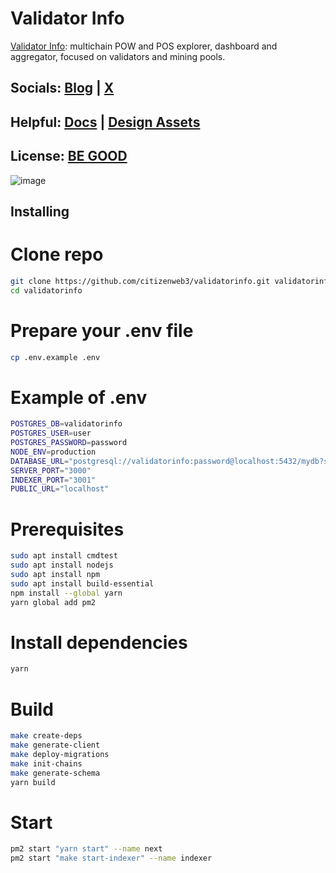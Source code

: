 # Validator Info
[Validator Info](https://validatorinfo.com/): multichain POW and POS explorer, dashboard and aggregator, focused on validators and mining pools. 

## Socials: [Blog](https://validatorinfo.com/blog/) | [X](https://x.com/therealvalinfo)

## Helpful: [Docs](https://github.com/citizenweb3/validatorinfo/blob/main/docs/vinfo%20draft%20paper.md) | [Design Assets](https://github.com/citizenweb3/validatorinfo/tree/main/src/assets)

## License: [BE GOOD](https://github.com/citizenweb3/validatorinfo/blob/main/LICENSE-BG)

![image](https://github.com/citizenweb3/validatorinfo/assets/7550961/6a7d6673-32be-4a31-895c-2793fde91ce4)

## Installing

# Clone repo

```bash
git clone https://github.com/citizenweb3/validatorinfo.git validatorinfo
cd validatorinfo
```

# Prepare your .env file

```bash
cp .env.example .env
```

# Example of .env

```bash
POSTGRES_DB=validatorinfo
POSTGRES_USER=user
POSTGRES_PASSWORD=password
NODE_ENV=production
DATABASE_URL="postgresql://validatorinfo:password@localhost:5432/mydb?schema=public"
SERVER_PORT="3000"
INDEXER_PORT="3001"
PUBLIC_URL="localhost"
```

# Prerequisites

```bash
sudo apt install cmdtest
sudo apt install nodejs
sudo apt install npm
sudo apt install build-essential
npm install --global yarn
yarn global add pm2
```

# Install dependencies

```bash
yarn
```

# Build

```bash
make create-deps
make generate-client
make deploy-migrations
make init-chains
make generate-schema
yarn build
```

# Start

```bash
pm2 start "yarn start" --name next
pm2 start "make start-indexer" --name indexer
```
